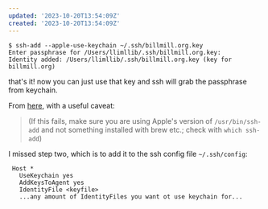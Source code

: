 ```yaml
---
updated: '2023-10-20T13:54:09Z'
created: '2023-10-20T13:54:09Z'
---
```

```console
$ ssh-add --apple-use-keychain ~/.ssh/billmill.org.key
Enter passphrase for /Users/llimllib/.ssh/billmill.org.key:
Identity added: /Users/llimllib/.ssh/billmill.org.key (key for billmill.org)
```

that's it! now you can just use that key and ssh will grab the passphrase from keychain.

From [here](https://apple.stackexchange.com/a/250572/303719), with a useful caveat:

> (If this fails, make sure you are using Apple's version of `/usr/bin/ssh-add` and not something installed with brew etc.; check with `which ssh-add`)

I missed step two, which is to add it to the ssh config file `~/.ssh/config`:

```
 Host *
   UseKeychain yes
   AddKeysToAgent yes
   IdentityFile <keyfile>
   ...any amount of IdentityFiles you want ot use keychain for...
```

